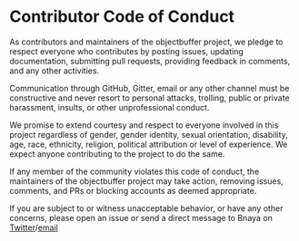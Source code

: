 # Contributor Code of Conduct

As contributors and maintainers of the objectbuffer project, we pledge to respect everyone who contributes by posting issues, updating documentation, submitting pull requests, providing feedback in comments, and any other activities.

Communication through GitHub, Gitter, email or any other channel must be constructive and never resort to personal attacks, trolling, public or private harassment, insults, or other unprofessional conduct.

We promise to extend courtesy and respect to everyone involved in this project regardless of gender, gender identity, sexual orientation, disability, age, race, ethnicity, religion, political attribution or level of experience. We expect anyone contributing to the project to do the same.

If any member of the community violates this code of conduct, the maintainers of the objectbuffer project may take action, removing issues, comments, and PRs or blocking accounts as deemed appropriate.

If you are subject to or witness unacceptable behavior, or have any other concerns, please open an issue or send a direct message to Bnaya on [Twitter](https://twitter.com/Bnayap)/[email](mailto:me@bnaya.net)
